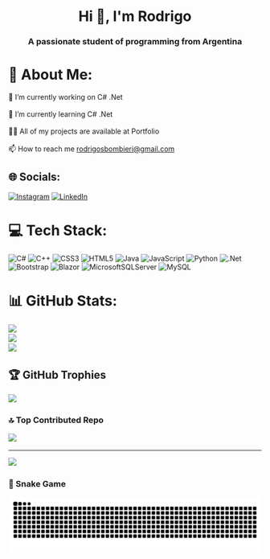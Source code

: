 <h1 align="center">Hi 👋, I'm Rodrigo</h1>
<h3 align="center">A passionate student of programming from Argentina</h3>

# 💫 About Me:
🔭 I’m currently working on C# .Net<br><br>🌱 I’m currently learning C# .Net<br><br>👨‍💻 All of my projects are available at Portfolio<br><br>📫 How to reach me rodrigosbombieri@gmail.com


## 🌐 Socials:
[![Instagram](https://img.shields.io/badge/Instagram-%23E4405F.svg?logo=Instagram&logoColor=white)](https://instagram.com/rodrigo_bombieri) [![LinkedIn](https://img.shields.io/badge/LinkedIn-%230077B5.svg?logo=linkedin&logoColor=white)](https://linkedin.com/in/rodrigobombieri) 

# 💻 Tech Stack:
![C#](https://img.shields.io/badge/c%23-%23239120.svg?style=for-the-badge&logo=csharp&logoColor=white) ![C++](https://img.shields.io/badge/c++-%2300599C.svg?style=for-the-badge&logo=c%2B%2B&logoColor=white) ![CSS3](https://img.shields.io/badge/css3-%231572B6.svg?style=for-the-badge&logo=css3&logoColor=white) ![HTML5](https://img.shields.io/badge/html5-%23E34F26.svg?style=for-the-badge&logo=html5&logoColor=white) ![Java](https://img.shields.io/badge/java-%23ED8B00.svg?style=for-the-badge&logo=openjdk&logoColor=white) ![JavaScript](https://img.shields.io/badge/javascript-%23323330.svg?style=for-the-badge&logo=javascript&logoColor=%23F7DF1E) ![Python](https://img.shields.io/badge/python-3670A0?style=for-the-badge&logo=python&logoColor=ffdd54) ![.Net](https://img.shields.io/badge/.NET-5C2D91?style=for-the-badge&logo=.net&logoColor=white) ![Bootstrap](https://img.shields.io/badge/bootstrap-%238511FA.svg?style=for-the-badge&logo=bootstrap&logoColor=white) ![Blazor](https://img.shields.io/badge/blazor-%235C2D91.svg?style=for-the-badge&logo=blazor&logoColor=white) ![MicrosoftSQLServer](https://img.shields.io/badge/Microsoft%20SQL%20Server-CC2927?style=for-the-badge&logo=microsoft%20sql%20server&logoColor=white) ![MySQL](https://img.shields.io/badge/mysql-4479A1.svg?style=for-the-badge&logo=mysql&logoColor=white)
# 📊 GitHub Stats:
![](https://github-readme-stats.vercel.app/api?username=RodrigoBombieri&theme=dark&hide_border=false&include_all_commits=false&count_private=false)<br/>
![](https://github-readme-streak-stats.herokuapp.com/?user=RodrigoBombieri&theme=dark&hide_border=false)<br/>
![](https://github-readme-stats.vercel.app/api/top-langs/?username=RodrigoBombieri&theme=dark&hide_border=false&include_all_commits=false&count_private=false&layout=compact)

## 🏆 GitHub Trophies
![](https://github-profile-trophy.vercel.app/?username=RodrigoBombieri&theme=radical&no-frame=false&no-bg=true&margin-w=4)

### 🔝 Top Contributed Repo
![](https://github-contributor-stats.vercel.app/api?username=RodrigoBombieri&limit=5&theme=dark&combine_all_yearly_contributions=true)

---
[![](https://visitcount.itsvg.in/api?id=RodrigoBombieri&icon=0&color=0)](https://visitcount.itsvg.in)

<!-- Proudly created with GPRM ( https://gprm.itsvg.in ) -->
### :snake: Snake Game
<picture>
  <source media="(prefers-color-scheme: dark)" srcset="https://raw.githubusercontent.com/RodrigoBombieri/RodrigoBombieri/output/github-snake-dark.svg" />
  <source media="(prefers-color-scheme: light)" srcset="https://raw.githubusercontent.com/RodrigoBombieri/RodrigoBombieri/output/github-snake.svg" />
  <img src="https://raw.githubusercontent.com/RodrigoBombieri/RodrigoBombieri/output/github-snake.svg" alt="Snake animation" />
</picture>


